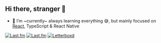## Hi there, stranger 👋

- 🌱 I’m ~currently~ always learning everything 😅, but mainly focused on [React](https://epicreact.dev), TypeScript & React Native

[![Last.fm](https://readme-display.vercel.app/api/last-fm/now-playing?theme=vaporwave)](https://www.last.fm/user/brrianalexis)
[![Last.fm](https://readme-display.vercel.app/api/last-fm/top-artists?theme=vaporwave)](https://www.last.fm/user/brrianalexis)
[![Letterboxd](https://readme-display.vercel.app/api/letterboxd?theme=vaporwave)](https://letterboxd.com/brrianalexis/)
